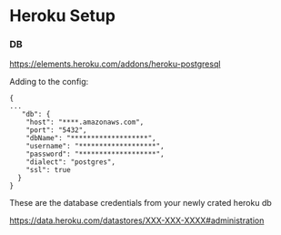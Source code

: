 # Heroku Setup


### DB

https://elements.heroku.com/addons/heroku-postgresql

Adding to the config:

```
{
...
   "db": {
    "host": "****.amazonaws.com",
    "port": "5432",
    "dbName": "*******************",
    "username": "*******************",
    "password": "*******************",
    "dialect": "postgres",
    "ssl": true
  }
}
```

These are the database credentials from your newly crated heroku db

https://data.heroku.com/datastores/XXX-XXX-XXXX#administration
